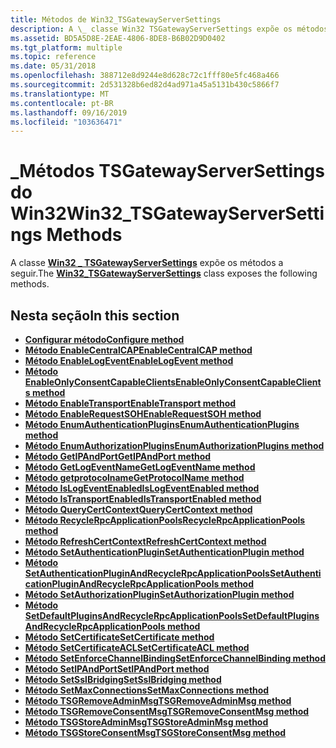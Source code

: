 ```yaml
---
title: Métodos de Win32_TSGatewayServerSettings
description: A \_ classe Win32 TSGatewayServerSettings expõe os métodos a seguir.
ms.assetid: BD5A5D8E-2EAE-4806-8DE8-B6B02D9D0402
ms.tgt_platform: multiple
ms.topic: reference
ms.date: 05/31/2018
ms.openlocfilehash: 388712e8d9244e8d628c72c1fff80e5fc468a466
ms.sourcegitcommit: 2d531328b6ed82d4ad971a45a5131b430c5866f7
ms.translationtype: MT
ms.contentlocale: pt-BR
ms.lasthandoff: 09/16/2019
ms.locfileid: "103636471"
---
```

# <a name="win32_tsgatewayserversettings-methods"></a><span data-ttu-id="4f3fc-103">\_Métodos TSGatewayServerSettings do Win32</span><span class="sxs-lookup"><span data-stu-id="4f3fc-103">Win32\_TSGatewayServerSettings Methods</span></span>

<span data-ttu-id="4f3fc-104">A classe [**Win32 \_ TSGatewayServerSettings**](win32-tsgatewayserversettings.md) expõe os métodos a seguir.</span><span class="sxs-lookup"><span data-stu-id="4f3fc-104">The [**Win32\_TSGatewayServerSettings**](win32-tsgatewayserversettings.md) class exposes the following methods.</span></span>

## <a name="in-this-section"></a><span data-ttu-id="4f3fc-105">Nesta seção</span><span class="sxs-lookup"><span data-stu-id="4f3fc-105">In this section</span></span>

-   [<span data-ttu-id="4f3fc-106">**Configurar método**</span><span class="sxs-lookup"><span data-stu-id="4f3fc-106">**Configure method**</span></span>](configure-win32-tsgatewayserversettings.md)
-   [<span data-ttu-id="4f3fc-107">**Método EnableCentralCAP**</span><span class="sxs-lookup"><span data-stu-id="4f3fc-107">**EnableCentralCAP method**</span></span>](enablecentralcap-win32-tsgatewayserversettings.md)
-   [<span data-ttu-id="4f3fc-108">**Método EnableLogEvent**</span><span class="sxs-lookup"><span data-stu-id="4f3fc-108">**EnableLogEvent method**</span></span>](enablelogevent-win32-tsgatewayserversettings.md)
-   [<span data-ttu-id="4f3fc-109">**Método EnableOnlyConsentCapableClients**</span><span class="sxs-lookup"><span data-stu-id="4f3fc-109">**EnableOnlyConsentCapableClients method**</span></span>](enableonlyconsentcapableclients-win32-tsgatewayserversettings.md)
-   [<span data-ttu-id="4f3fc-110">**Método EnableTransport**</span><span class="sxs-lookup"><span data-stu-id="4f3fc-110">**EnableTransport method**</span></span>](enabletransport-win32-tsgatewayserversettings.md)
-   [<span data-ttu-id="4f3fc-111">**Método EnableRequestSOH**</span><span class="sxs-lookup"><span data-stu-id="4f3fc-111">**EnableRequestSOH method**</span></span>](win32-tsgatewayserversettings-enablerequestsoh.md)
-   [<span data-ttu-id="4f3fc-112">**Método EnumAuthenticationPlugins**</span><span class="sxs-lookup"><span data-stu-id="4f3fc-112">**EnumAuthenticationPlugins method**</span></span>](enumauthenticationplugins-win32-tsgatewayserversettings.md)
-   [<span data-ttu-id="4f3fc-113">**Método EnumAuthorizationPlugins**</span><span class="sxs-lookup"><span data-stu-id="4f3fc-113">**EnumAuthorizationPlugins method**</span></span>](enumauthorizationplugins-win32-tsgatewayserversettings.md)
-   [<span data-ttu-id="4f3fc-114">**Método GetIPAndPort**</span><span class="sxs-lookup"><span data-stu-id="4f3fc-114">**GetIPAndPort method**</span></span>](getipandport-win32-tsgatewayserversettings.md)
-   [<span data-ttu-id="4f3fc-115">**Método GetLogEventName**</span><span class="sxs-lookup"><span data-stu-id="4f3fc-115">**GetLogEventName method**</span></span>](getlogeventname-win32-tsgatewayserversettings.md)
-   [<span data-ttu-id="4f3fc-116">**Método getprotocolname**</span><span class="sxs-lookup"><span data-stu-id="4f3fc-116">**GetProtocolName method**</span></span>](getprotocolname-win32-tsgatewayserversettings.md)
-   [<span data-ttu-id="4f3fc-117">**Método IsLogEventEnabled**</span><span class="sxs-lookup"><span data-stu-id="4f3fc-117">**IsLogEventEnabled method**</span></span>](islogeventenabled-win32-tsgatewayserversettings.md)
-   [<span data-ttu-id="4f3fc-118">**Método IsTransportEnabled**</span><span class="sxs-lookup"><span data-stu-id="4f3fc-118">**IsTransportEnabled method**</span></span>](istransportenabled-win32-tsgatewayserversettings.md)
-   [<span data-ttu-id="4f3fc-119">**Método QueryCertContext**</span><span class="sxs-lookup"><span data-stu-id="4f3fc-119">**QueryCertContext method**</span></span>](win32-tsgatewayserversettings-querycertcontext.md)
-   [<span data-ttu-id="4f3fc-120">**Método RecycleRpcApplicationPools**</span><span class="sxs-lookup"><span data-stu-id="4f3fc-120">**RecycleRpcApplicationPools method**</span></span>](recyclerpcapplicationpools-win32-tsgatewayserversettings.md)
-   [<span data-ttu-id="4f3fc-121">**Método RefreshCertContext**</span><span class="sxs-lookup"><span data-stu-id="4f3fc-121">**RefreshCertContext method**</span></span>](win32-tsgatewayserversettings-refreshcertcontext.md)
-   [<span data-ttu-id="4f3fc-122">**Método SetAuthenticationPlugin**</span><span class="sxs-lookup"><span data-stu-id="4f3fc-122">**SetAuthenticationPlugin method**</span></span>](setauthenticationplugin-win32-tsgatewayserversettings.md)
-   [<span data-ttu-id="4f3fc-123">**Método SetAuthenticationPluginAndRecycleRpcApplicationPools**</span><span class="sxs-lookup"><span data-stu-id="4f3fc-123">**SetAuthenticationPluginAndRecycleRpcApplicationPools method**</span></span>](setauthenticationpluginandrecyclerpcapplicationpools-win32-tsgatewayserversettings.md)
-   [<span data-ttu-id="4f3fc-124">**Método SetAuthorizationPlugin**</span><span class="sxs-lookup"><span data-stu-id="4f3fc-124">**SetAuthorizationPlugin method**</span></span>](setauthorizationplugin-win32-tsgatewayserversettings.md)
-   [<span data-ttu-id="4f3fc-125">**Método SetDefaultPluginsAndRecycleRpcApplicationPools**</span><span class="sxs-lookup"><span data-stu-id="4f3fc-125">**SetDefaultPluginsAndRecycleRpcApplicationPools method**</span></span>](setdefaultpluginsandrecyclerpcapplicationpools-win32-tsgatewayserversettings.md)
-   [<span data-ttu-id="4f3fc-126">**Método SetCertificate**</span><span class="sxs-lookup"><span data-stu-id="4f3fc-126">**SetCertificate method**</span></span>](setcertificate-win32-tsgatewayserversettings.md)
-   [<span data-ttu-id="4f3fc-127">**Método SetCertificateACL**</span><span class="sxs-lookup"><span data-stu-id="4f3fc-127">**SetCertificateACL method**</span></span>](setcertificateacl-win32-tsgatewayserversettings.md)
-   [<span data-ttu-id="4f3fc-128">**Método SetEnforceChannelBinding**</span><span class="sxs-lookup"><span data-stu-id="4f3fc-128">**SetEnforceChannelBinding method**</span></span>](setenforcechannelbinding-win32-tsgatewayserversettings.md)
-   [<span data-ttu-id="4f3fc-129">**Método SetIPAndPort**</span><span class="sxs-lookup"><span data-stu-id="4f3fc-129">**SetIPAndPort method**</span></span>](setipandport-win32-tsgatewayserversettings.md)
-   [<span data-ttu-id="4f3fc-130">**Método SetSslBridging**</span><span class="sxs-lookup"><span data-stu-id="4f3fc-130">**SetSslBridging method**</span></span>](setsslbridging-win32-tsgatewayserversettings.md)
-   [<span data-ttu-id="4f3fc-131">**Método SetMaxConnections**</span><span class="sxs-lookup"><span data-stu-id="4f3fc-131">**SetMaxConnections method**</span></span>](setmaxconnections-win32-tsgatewayserversettings.md)
-   [<span data-ttu-id="4f3fc-132">**Método TSGRemoveAdminMsg**</span><span class="sxs-lookup"><span data-stu-id="4f3fc-132">**TSGRemoveAdminMsg method**</span></span>](tsgremoveadminmsg-win32-tsgatewayserversettings.md)
-   [<span data-ttu-id="4f3fc-133">**Método TSGRemoveConsentMsg**</span><span class="sxs-lookup"><span data-stu-id="4f3fc-133">**TSGRemoveConsentMsg method**</span></span>](tsgremoveconsentmsg-win32-tsgatewayserversettings.md)
-   [<span data-ttu-id="4f3fc-134">**Método TSGStoreAdminMsg**</span><span class="sxs-lookup"><span data-stu-id="4f3fc-134">**TSGStoreAdminMsg method**</span></span>](tsgstoreadminmsg-win32-tsgatewayserversettings.md)
-   [<span data-ttu-id="4f3fc-135">**Método TSGStoreConsentMsg**</span><span class="sxs-lookup"><span data-stu-id="4f3fc-135">**TSGStoreConsentMsg method**</span></span>](tsgstoreconsentmsg-win32-tsgatewayserversettings.md)

 

 




